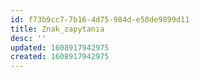 ```yaml
---
id: f73b9cc7-7b16-4d75-984d-e58de9899d11
title: Znak_zapytania
desc: ''
updated: 1608917942975
created: 1608917942975
---
```


